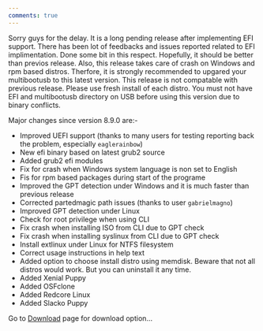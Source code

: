 ```yaml
---
comments: true
---
```


Sorry guys for the delay. It is a long pending release after implementing EFI support.
There has been lot of feedbacks and issues reported related to EFI implimentation. Done some bit in this respect. Hopefully, it should be better than previos release. 
Also, this release takes care of crash on Windows and rpm based distros. Therfore, it is strongly recommended to upgared your multibootusb to this latest version.
This release is not compatable with previous release. Please use fresh install of each distro. You must not have EFI and multibootusb directory on USB before using this version due to binary conflicts.

Major changes since version 8.9.0 are:-

* Improved UEFI support (thanks to many users for testing reporting back the problem, especially `eaglerainbow`)
* New efi binary based on latest grub2 source
* Added grub2 efi modules
* Fix for crash when Windows system language is non set to English
* Fis for rpm based packages during start of the programe
* Improved the GPT detection under Windows and it is much faster than previous release
* Corrected partedmagic path issues (thanks to user `gabrielmagno`)
* Improved GPT detection under Linux
* Check for root privilege when using CLI
* Fix crash when installing ISO from CLI due to GPT check
* Fix crash when installing syslinux from CLI due to GPT check
* Install extlinux under Linux for NTFS filesystem
* Correct usage instructions in help text
* Added option to choose install distro using memdisk. Beware that not all distros would work. But you can uninstall it any time.
* Added Xenial Puppy
* Added OSFclone
* Added Redcore Linux
* Added Slacko Puppy

Go to [Download](http://multibootusb.org/page_download) page for download option...

